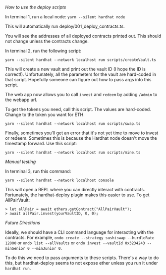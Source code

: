 
*How to use the deploy scripts*

In terminal 1, run a local node:
`yarn --silent hardhat node` 

This will automatically run deploy/001_deploy_contracts.ts. 

You will see the addresses of all deployed contracts printed out. This should not change unless the contracts change. 

In terminal 2, run the following script: 

`yarn --silent hardhat --network localhost run scripts/createVault.ts`

This will create a new vault and print out the vault ID (I hope the ID is correct!). Unfortunately, all the parameters for the vault are hard-coded in that script. Hopefully someone can figure out how to pass args into this script. 

The web app now allows you to call `invest` and `redeem` by adding `/admin` to the webapp url. 

To get the tokens you need, call this script. The values are hard-coded. Change to the token you want for ETH. 

`yarn --silent hardhat --network localhost run scripts/swap.ts` 

Finally, sometimes you'll get an error that it's not yet time to move to invest or redeem. Sometimes this is because the Hardhat node doesn't move the timestamp forward. Use this script:

`yarn --silent hardhat --network localhost run scripts/mine.ts` 

*Manual testing*

In terminal 3, run this command: 

`yarn --silent hardhat --network localhost console`

This will open a REPL where you can directly interact with contracts. Fortunately, the hardhat-deploy plugin makes this easier to use. To get AllPairVault: 

```
> let allPair = await ethers.getContract("AllPairVault"); 
> await allPair.invest(yourVaultID, 0, 0);
```

*Future Directions*

Ideally, we should have a CLI command language for interacting with the contracts. For example, `ondo create --strategy sushiswap --hurdleRate 12000` or `ondo list --allVaults` or `ondo invest --vaultId 0x3234243 --minSenior 0 --minJunior 0`. 

To do this we need to pass arguments to these scripts. There's a way to do this, but hardhat-deploy seems to not expose ether unless you run it under `hardhat run`. 


